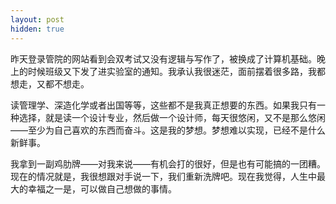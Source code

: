 ```yaml
---
layout: post
hidden: true
---
```

昨天登录管院的网站看到会双考试又没有逻辑与写作了，被换成了计算机基础。晚上的时候班级又下发了进实验室的通知。我承认我很迷茫，面前摆着很多路，我都想走，又都不想走。

读管理学、深造化学或者出国等等，这些都不是我真正想要的东西。如果我只有一种选择，就是读一个设计专业，然后做一个设计师，每天很悠闲，又不是那么悠闲——至少为自己喜欢的东西而奋斗。这是我的梦想。梦想难以实现，已经不是什么新鲜事。

我拿到一副鸡肋牌——对我来说——有机会打的很好，但是也有可能搞的一团糟。现在的情况就是，我很想跟对手说一下，我们重新洗牌吧。现在我觉得，人生中最大的幸福之一是，可以做自己想做的事情。
